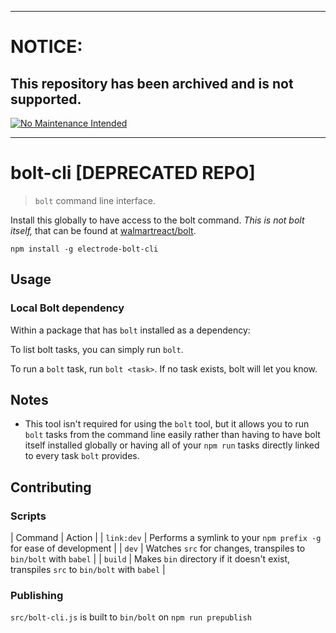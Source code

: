 ***
# NOTICE:

## This repository has been archived and is not supported.

[![No Maintenance Intended](http://unmaintained.tech/badge.svg)](http://unmaintained.tech/)
***

# bolt-cli [DEPRECATED REPO]

>  `bolt` command line interface.

Install this globally to have access to the bolt command. _This is not bolt itself,_ that can be found at [walmartreact/bolt](https://github.com/walmartreact/electrode-bolt).

```
npm install -g electrode-bolt-cli
```

## Usage

### Local Bolt dependency

Within a package that has `bolt` installed as a dependency:

To list bolt tasks, you can simply run `bolt`.

To run a `bolt` task, run `bolt <task>`. If no task exists, bolt will let you know.

## Notes

- This tool isn't required for using the `bolt` tool, but it allows you to run `bolt` tasks from the command line easily rather than having to have bolt itself installed globally or having all of your `npm run` tasks directly linked to every task `bolt` provides.

## Contributing

### Scripts

| Command | Action |
| `link:dev` | Performs a symlink to your `npm prefix -g` for ease of development |
| `dev` | Watches `src` for changes, transpiles to `bin/bolt` with `babel` |
| `build` | Makes `bin` directory if it doesn't exist, transpiles `src` to `bin/bolt` with `babel` |

### Publishing

`src/bolt-cli.js` is built to `bin/bolt` on `npm run prepublish`

